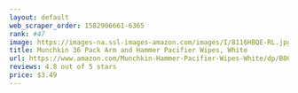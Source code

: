```yaml
---
layout: default 
﻿web_scraper_order: 1582906661-6365
rank: #47
image: https://images-na.ssl-images-amazon.com/images/I/8116HBQE-RL.jpg
title: Munchkin 36 Pack Arm and Hammer Pacifier Wipes, White
url: https://www.amazon.com/Munchkin-Hammer-Pacifier-Wipes-White/dp/B004HM368U/ref=zg_mw_hpc_47?_encoding=UTF8&psc=1&refRID=AKFJNXASQBPB6KPJQJKV
reviews: 4.8 out of 5 stars
price: $3.49 
---
```

